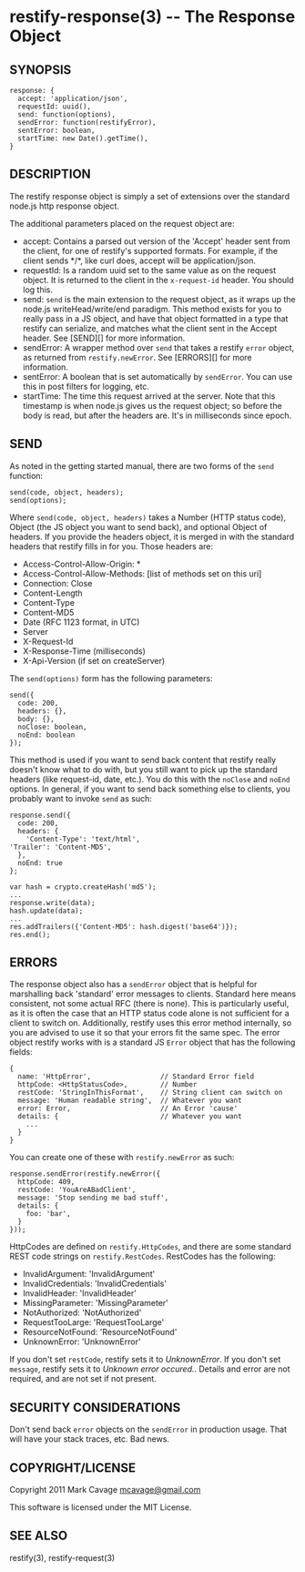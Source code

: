 restify-response(3) -- The Response Object
==========================================

## SYNOPSIS

    response: {
      accept: 'application/json',
      requestId: uuid(),
      send: function(options),
      sendError: function(restifyError),
      sentError: boolean,
      startTime: new Date().getTime(),
    }

## DESCRIPTION

The restify response object is simply a set of extensions over the standard
node.js http response object.

The additional parameters placed on the request object are:

* accept:
  Contains a parsed out version of the 'Accept' header sent from the client, for
  one of restify's supported formats.  For example, if the client sends \*/\*,
  like curl does, accept will be application/json.
* requestId:
  Is a random uuid set to the same value as on the request object.  It is
  returned to the client in the `x-request-id` header. You should log this.
* send:
  `send` is the main extension to the request object, as it wraps up the node.js
  writeHead/write/end paradigm.  This method exists for you to really pass in
  a JS object, and have that object formatted in a type that restify can
  serialize, and matches what the client sent in the Accept header.  See
  [SEND][] for more information.
* sendError:
  A wrapper method over `send` that takes a restify `error` object, as returned
  from `restify.newError`.  See [ERRORS][] for more information.
* sentError:
  A boolean that is set automatically by `sendError`.  You can use this in
  post filters for logging, etc.
* startTime:
  The time this request arrived at the server.  Note that this timestamp is when
  node.js gives us the request object; so before the body is read, but after the
  headers are. It's in milliseconds since epoch.

## SEND

As noted in the getting started manual, there are two forms of the `send`
function:

    send(code, object, headers);
    send(options);

Where `send(code, object, headers)` takes a Number (HTTP status code), Object
(the JS object you want to send back), and optional Object of headers.  If you
provide the headers object, it is merged in with the standard headers that
restify fills in for you.  Those headers are:

* Access-Control-Allow-Origin: *
* Access-Control-Allow-Methods: [list of methods set on this uri]
* Connection: Close
* Content-Length
* Content-Type
* Content-MD5
* Date (RFC 1123 format, in UTC)
* Server
* X-Request-Id
* X-Response-Time (milliseconds)
* X-Api-Version (if set on createServer)

The `send(options)` form has the following parameters:

    send({
      code: 200,
      headers: {},
      body: {},
      noClose: boolean,
      noEnd: boolean
    });

This method is used if you want to send back content that restify really doesn't
know what to do with, but you still want to pick up the standard headers (like
request-id, date, etc.).  You do this with the `noClose` and `noEnd` options. In
general, if you want to send back something else to clients, you probably want
to invoke `send` as such:

    response.send({
      code: 200,
      headers: {
        'Content-Type': 'text/html',
	'Trailer': 'Content-MD5',
      },
      noEnd: true
    };

    var hash = crypto.createHash('md5');
    ...
    response.write(data);
    hash.update(data);
    ...
    res.addTrailers({'Content-MD5': hash.digest('base64')});
    res.end();

## ERRORS

The response object also has a `sendError` object that is helpful for
marshalling back 'standard' error messages to clients. Standard here means
consistent, not some actual RFC (there is none).  This is particularly
useful, as it is often the case that an HTTP status code alone is not sufficient
for a client to switch on.  Additionally, restify uses this error method
internally, so you are advised to use it so that your errors fit the same
spec.  The error object restify works with is a standard JS `Error` object
that has the following fields:

    {
      name: 'HttpError',                 // Standard Error field
      httpCode: <HttpStatusCode>,        // Number
      restCode: 'StringInThisFormat',    // String client can switch on
      message: 'Human readable string',  // Whatever you want
      error: Error,                      // An Error 'cause'
      details: {                         // Whatever you want
        ...
      }
    }

You can create one of these with `restify.newError` as such:

    response.sendError(restify.newError({
      httpCode: 409,
      restCode: 'YouAreABadClient',
      message: 'Stop sending me bad stuff',
      details: {
        foo: 'bar',
      }
    }));

HttpCodes are defined on `restify.HttpCodes`, and there are some standard
REST code strings on `restify.RestCodes`.  RestCodes has the following:

* InvalidArgument: 'InvalidArgument'
* InvalidCredentials: 'InvalidCredentials'
* InvalidHeader: 'InvalidHeader'
* MissingParameter: 'MissingParameter'
* NotAuthorized: 'NotAuthorized'
* RequestTooLarge: 'RequestTooLarge'
* ResourceNotFound: 'ResourceNotFound'
* UnknownError: 'UnknownError'

If you don't set `restCode`, restify sets it to _UnknownError_.  If you don't
set `message`, restify sets it to _Unknown error occured._.  Details and error
are not required, and are not set if not present.

## SECURITY CONSIDERATIONS

Don't send back `error` objects on the `sendError`  in production usage.
That will have your stack traces, etc.  Bad news.

## COPYRIGHT/LICENSE

Copyright 2011 Mark Cavage <mcavage@gmail.com>

This software is licensed under the MIT License.

## SEE ALSO

restify(3), restify-request(3)
